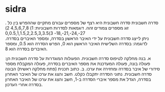 # sidra

. סדרה חשבונית סדרה חשבונית היא רצף של מספרים עבורם מתקיים שההפרש בין כל זוג מספרים צמודים זהה. 
דוגמאות לסדרות חשבוניות: 1)	4,5,6,7,8	 2) 27-,24-,21-,18-	3)0,0.5,1,1.5,2,2.5,3,3.5  
ניתן לייצג סדרה חשבונית על ידי האיבר הראשון בסדרה, ומספר האיברים בסדרה. לדוגמה: בסדרה השלישית האיבר הראשון הוא 0, הפרש הסדרה הוא 0.5, ומספר האיברים בסדרה הוא 8. 

א.	בנה מחלקה לטיפוס סדרה חשבונית. הפעולות המוגדרות על סדרה חשבונית הן: פעולה בונה, פעולה המעדכנת את מספר האיברים בסדרה, פעולה המקבלת מספר סידורי של איבר בסדרה ומחזירה את ערכו.  ב.	כתוב תכנית (פתח מחלקה ראשית) הבונה סדרה חשבונית. נתוני הסדרה יתקבלו כקלט. חשב והצג את ערכו של האיבר האחרון בסדרה, הגדל את מספר איברי הסדרה ב-1, חשב והצג את ערכו של האיבר האחרון בסדרה אחרי העדכון.

